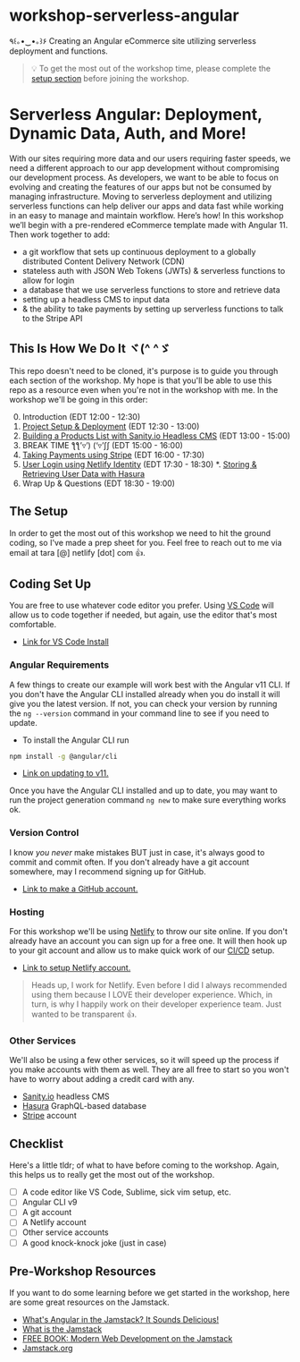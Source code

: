 # workshop-serverless-angular

٩꒰｡•‿•｡꒱۶ Creating an Angular eCommerce site utilizing serverless deployment and functions.

> 💡 To get the most out of the workshop time, please complete the [setup section](#the-setup) before joining the workshop.

# Serverless Angular: Deployment, Dynamic Data, Auth, and More!

With our sites requiring more data and our users requiring faster speeds, we need a different approach to our app development without compromising our development process. As developers, we want to be able to focus on evolving and creating the features of our apps but not be consumed by managing infrastructure. Moving to serverless deployment and utilizing serverless functions can help deliver our apps and data fast while working in an easy to manage and maintain workflow. Here’s how! In this workshop we’ll begin with a pre-rendered eCommerce template made with Angular 11. Then work together to add:

- a git workflow that sets up continuous deployment to a globally distributed Content Delivery Network (CDN)
- stateless auth with JSON Web Tokens (JWTs) & serverless functions to allow for login
- a database that we use serverless functions to store and retrieve data
- setting up a headless CMS to input data
- & the ability to take payments by setting up serverless functions to talk to the Stripe API

## This Is How We Do It ヾ(^ ^ゞ

This repo doesn't need to be cloned, it's purpose is to guide you through each section of the workshop. My hope is that you'll be able to use this repo as a resource even when you're not in the workshop with me. In the workshop we'll be going in this order:

0. Introduction (EDT 12:00 - 12:30)
1. [Project Setup & Deployment](/setup-and-deployment/README.md) (EDT 12:30 - 13:00)
2. [Building a Products List with Sanity.io Headless CMS](product-list/README.md) (EDT 13:00 - 15:00)
3. BREAK TIME ƪƪ’▿’) (‘▿’ʃʃ (EDT 15:00 - 16:00)
4. [Taking Payments using Stripe](payments/README.md) (EDT 16:00 - 17:30)
5. [User Login using Netlify Identity](/user-login/README.md) (EDT 17:30 - 18:30)
*. [Storing & Retrieving User Data with Hasura](user-data/README.md)
6. Wrap Up & Questions (EDT 18:30 - 19:00)

## The Setup

In order to get the most out of this workshop we need to hit the ground coding, so I've made a prep sheet for you. Feel free to reach out to me via email at tara [@] netlify [dot] com 👍.

## Coding Set Up

You are free to use whatever code editor you prefer. Using [VS Code](https://code.visualstudio.com/download) will allow us to code together if needed, but again, use the editor that's most comfortable.

- [Link for VS Code Install](https://code.visualstudio.com/download)

### Angular Requirements

A few things to create our example will work best with the Angular v11 CLI. If you don't have the Angular CLI installed already when you do install it will give you the latest version. If not, you can check your version by running the `ng --version` command in your command line to see if you need to update.

- To install the Angular CLI run

```bash
npm install -g @angular/cli
```

- [Link on updating to v11.](https://update.angular.io/)

Once you have the Angular CLI installed and up to date, you may want to run the project generation command `ng new` to make sure everything works ok.

### Version Control

I know _you never_ make mistakes BUT just in case, it's always good to commit and commit often. If you don't already have a git account somewhere, may I recommend signing up for GitHub.

- [Link to make a GitHub account.](https://github.com/join)

### Hosting

For this workshop we'll be using [Netlify](https://www.netlify.com/?utm_source=github-repo&utm_medium=angular-workshop_tzm&utm_campaign=devex) to throw our site online. If you don't already have an account you can sign up for a free one. It will then hook up to your git account and allow us to make quick work of our [CI/CD](https://www.netlify.com/products/build/?utm_source=github-repo&utm_medium=angular-workshop_tzm&utm_campaign=devex) setup.

- [Link to setup Netlify account.](https://app.netlify.com/signup?utm_source=github-repo&utm_medium=angular-workshop_tzm&utm_campaign=devex)

> Heads up, I work for Netlify. Even before I did I always recommended using them because I LOVE their developer experience. Which, in turn, is why I happily work on their developer experience team. Just wanted to be transparent 👍.

### Other Services

We'll also be using a few other services, so it will speed up the process if you make accounts with them as well. They are all free to start so you won't have to worry about adding a credit card with any.

- [Sanity.io](https://manage.sanity.io/) headless CMS
- [Hasura](https://cloud.hasura.io/signup) GraphQL-based database
- [Stripe](https://dashboard.stripe.com/register) account

## Checklist

Here's a little tldr; of what to have before coming to the workshop. Again, this helps us to really get the most out of the workshop.

- [ ] A code editor like VS Code, Sublime, sick vim setup, etc.
- [ ] Angular CLI v9
- [ ] A git account
- [ ] A Netlify account
- [ ] Other service accounts
- [ ] A good knock-knock joke (just in case)

## Pre-Workshop Resources

If you want to do some learning before we get started in the workshop, here are some great resources on the Jamstack.

- [What's Angular in the Jamstack? It Sounds Delicious!](https://www.netlify.com/blog/2019/10/30/whats-angular-in-the-jamstack-it-sounds-delicious/?utm_source=github-repo&utm_medium=angular-workshop_tzm&utm_campaign=devex)
- [What is the Jamstack](https://dev.to/shortdiv/what-is-the-jamstack-15i2)
- [FREE BOOK: Modern Web Development on the Jamstack](https://www.netlify.com/oreilly-jamstack/#download)
- [Jamstack.org](https://jamstack.org/)
